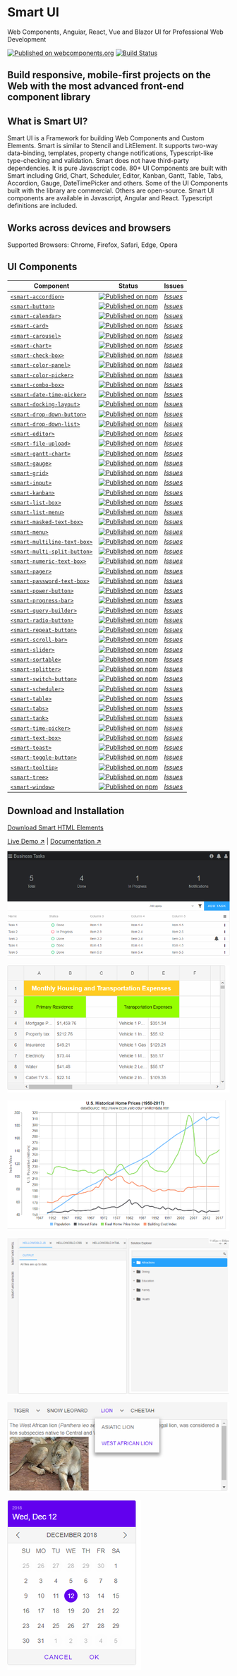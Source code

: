 # Smart UI
Web Components, Anguiar, React, Vue and Blazor UI for Professional Web Development

[![Published on webcomponents.org](https://img.shields.io/badge/webcomponents.org-published-blue.svg)](https://www.webcomponents.org/collection/HTMLElements/smarthtmlelements-core) [![Build Status](https://www.travis-ci.com/HTMLElements/Team.svg?token=4VSAagStBB3xmHF2Epxz&branch=master)](https://www.travis-ci.com/HTMLElements/Team)

Build responsive, mobile-first projects on the Web with the most advanced front-end component library
-----------------------------------------------------------------------------------------------------

What is Smart UI?
----------------------------

Smart UI is a Framework for building  Web Components and Custom Elements. Smart is similar to Stencil and LitElement. It supports two-way data-binding, templates, property change notifications, Typescript-like type-checking and validation.
Smart does not have third-party dependencies. It is pure Javascript code. 
80+ UI Components are built with Smart including Grid, Chart, Scheduler, Editor, Kanban, Gantt, Table, Tabs, Accordion, Gauge, DateTimePicker and others. Some of the UI Components built with the library are commercial. Others are open-source.
Smart UI components are available in Javascript, Angular and React. Typescript definitions are included.

Works across devices and browsers
---------------------------------

Supported Browsers: Chrome, Firefox, Safari, Edge, Opera  

UI Components
---

| Component | Status | Issues
| ----------| ------ | ------
| [`<smart-accordion>`](https://github.com/HTMLElements/smart-elements) | [![Published on npm](https://img.shields.io/npm/v/smart-webcomponents.svg)](https://www.npmjs.com/package/smart-webcomponents) | [*Issues*](https://github.com/HTMLElements/smart-elements/issues?utf8=%E2%9C%93&q=is%3Aissue+is%3Aopen+accordion)
| [`<smart-button>`](https://github.com/HTMLElements/smart-elements) | [![Published on npm](https://img.shields.io/npm/v/smart-webcomponents.svg)](https://www.npmjs.com/package/smart-webcomponents) | [*Issues*](https://github.com/HTMLElements/smart-elements/issues?utf8=%E2%9C%93&q=is%3Aissue+is%3Aopen+button)
| [`<smart-calendar>`](https://github.com/HTMLElements/smart-elements) | [![Published on npm](https://img.shields.io/npm/v/smart-webcomponents.svg)](https://www.npmjs.com/package/smart-webcomponents) | [*Issues*](https://github.com/HTMLElements/smart-elements/issues?utf8=%E2%9C%93&q=is%3Aissue+is%3Aopen+calendar)
| [`<smart-card>`](https://github.com/HTMLElements/smart-elements) | [![Published on npm](https://img.shields.io/npm/v/smart-webcomponents.svg)](https://www.npmjs.com/package/smart-webcomponents) | [*Issues*](https://github.com/HTMLElements/smart-elements/issues?utf8=%E2%9C%93&q=is%3Aissue+is%3Aopen+card)
| [`<smart-carousel>`](https://github.com/HTMLElements/smart-elements) | [![Published on npm](https://img.shields.io/npm/v/smart-webcomponents.svg)](https://www.npmjs.com/package/@smarthtmlelements/smart-carousel) | [*Issues*](https://github.com/HTMLElements/smart-elements/issues?utf8=%E2%9C%93&q=is%3Aissue+is%3Aopen+toggle+button)
| [`<smart-chart>`](https://github.com/HTMLElements/smart-elements) | [![Published on npm](https://img.shields.io/npm/v/smart-webcomponents.svg)](https://www.npmjs.com/package/smart-webcomponents) | [*Issues*](https://github.com/HTMLElements/smart-elements/issues?utf8=%E2%9C%93&q=is%3Aissue+is%3Aopen+chart)
| [`<smart-check-box>`](https://github.com/HTMLElements/smart-elements) | [![Published on npm](https://img.shields.io/npm/v/smart-webcomponents.svg)](https://www.npmjs.com/package/smart-webcomponents) | [*Issues*](https://github.com/HTMLElements/smart-elements/issues?utf8=%E2%9C%93&q=is%3Aissue+is%3Aopen+check+box)
| [`<smart-color-panel>`](https://github.com/HTMLElements/smart-elements) | [![Published on npm](https://img.shields.io/npm/v/smart-webcomponents.svg)](https://www.npmjs.com/package/smart-webcomponents) | [*Issues*](https://github.com/HTMLElements/smart-elements/issues?utf8=%E2%9C%93&q=is%3Aissue+is%3Aopen+color+panel)
| [`<smart-color-picker>`](https://github.com/HTMLElements/smart-elements) | [![Published on npm](https://img.shields.io/npm/v/smart-webcomponents.svg)](https://www.npmjs.com/package/smart-webcomponents) | [*Issues*](https://github.com/HTMLElements/smart-elements/issues?utf8=%E2%9C%93&q=is%3Aissue+is%3Aopen+color+picker)
| [`<smart-combo-box>`](https://github.com/HTMLElements/smart-elements) | [![Published on npm](https://img.shields.io/npm/v/smart-webcomponents.svg)](https://www.npmjs.com/package/smart-webcomponents) | [*Issues*](https://github.com/HTMLElements/smart-elements/issues?utf8=%E2%9C%93&q=is%3Aissue+is%3Aopen+combo+box)
| [`<smart-date-time-picker>`](https://github.com/HTMLElements/smart-elements) | [![Published on npm](https://img.shields.io/npm/v/smart-webcomponents.svg)](https://www.npmjs.com/package/smart-webcomponents) | [*Issues*](https://github.com/HTMLElements/smart-elements/issues?utf8=%E2%9C%93&q=is%3Aissue+is%3Aopen+date+time+picker)
| [`<smart-docking-layout>`](https://github.com/HTMLElements/smart-elements) | [![Published on npm](https://img.shields.io/npm/v/smart-webcomponents.svg)](https://www.npmjs.com/package/smart-webcomponents) | [*Issues*](https://github.com/HTMLElements/smart-elements/issues?utf8=%E2%9C%93&q=is%3Aissue+is%3Aopen+docking+layout)
| [`<smart-drop-down-button>`](https://github.com/HTMLElements/smart-elements) | [![Published on npm](https://img.shields.io/npm/v/smart-webcomponents.svg)](https://www.npmjs.com/package/smart-webcomponents) | [*Issues*](https://github.com/HTMLElements/smart-elements/issues?utf8=%E2%9C%93&q=is%3Aissue+is%3Aopen+drop+down+button)
| [`<smart-drop-down-list>`](https://github.com/HTMLElements/smart-elements) | [![Published on npm](https://img.shields.io/npm/v/smart-webcomponents.svg)](https://www.npmjs.com/package/smart-webcomponents) | [*Issues*](https://github.com/HTMLElements/smart-elements/issues?utf8=%E2%9C%93&q=is%3Aissue+is%3Aopen+drop+down+list)
| [`<smart-editor>`](https://github.com/HTMLElements/smart-elements) | [![Published on npm](https://img.shields.io/npm/v/smart-webcomponents.svg)](https://www.npmjs.com/package/smart-webcomponents) | [*Issues*](https://github.com/HTMLElements/smart-elements/issues?utf8=%E2%9C%93&q=is%3Aissue+is%3Aopen+editor)
| [`<smart-file-upload>`](https://github.com/HTMLElements/smart-elements) | [![Published on npm](https://img.shields.io/npm/v/smart-webcomponents.svg)](https://www.npmjs.com/package/smart-webcomponents) | [*Issues*](https://github.com/HTMLElements/smart-elements/issues?utf8=%E2%9C%93&q=is%3Aissue+is%3Aopen+file+upload)
| [`<smart-gantt-chart>`](https://github.com/HTMLElements/smart-elements) | [![Published on npm](https://img.shields.io/npm/v/smart-webcomponents.svg)](https://www.npmjs.com/package/smart-webcomponents) | [*Issues*](https://github.com/HTMLElements/smart-elements/issues?utf8=%E2%9C%93&q=is%3Aissue+is%3Aopen+gantt+chart)
| [`<smart-gauge>`](https://github.com/HTMLElements/smart-elements) | [![Published on npm](https://img.shields.io/npm/v/smart-webcomponents.svg)](https://www.npmjs.com/package/smart-webcomponents) | [*Issues*](https://github.com/HTMLElements/smart-elements/issues?utf8=%E2%9C%93&q=is%3Aissue+is%3Aopen+gauge)
| [`<smart-grid>`](https://github.com/HTMLElements/smart-elements) | [![Published on npm](https://img.shields.io/npm/v/smart-webcomponents.svg)](https://www.npmjs.com/package/smart-webcomponents) | [*Issues*](https://github.com/HTMLElements/smart-elements/issues?utf8=%E2%9C%93&q=is%3Aissue+is%3Aopen+grid)
| [`<smart-input>`](https://github.com/HTMLElements/smart-elements) | [![Published on npm](https://img.shields.io/npm/v/smart-webcomponents.svg)](https://www.npmjs.com/package/smart-webcomponents) | [*Issues*](https://github.com/HTMLElements/smart-elements/issues?utf8=%E2%9C%93&q=is%3Aissue+is%3Aopen+input)
| [`<smart-kanban>`](https://github.com/HTMLElements/smart-elements) | [![Published on npm](https://img.shields.io/npm/v/smart-webcomponents.svg)](https://www.npmjs.com/package/smart-webcomponents) | [*Issues*](https://github.com/HTMLElements/smart-elements/issues?utf8=%E2%9C%93&q=is%3Aissue+is%3Aopen+kanban)
| [`<smart-list-box>`](https://github.com/HTMLElements/smart-elements) | [![Published on npm](https://img.shields.io/npm/v/smart-webcomponents.svg)](https://www.npmjs.com/package/smart-webcomponents) | [*Issues*](https://github.com/HTMLElements/smart-elements/issues?utf8=%E2%9C%93&q=is%3Aissue+is%3Aopen+list+box)
| [`<smart-list-menu>`](https://github.com/HTMLElements/smart-elements) | [![Published on npm](https://img.shields.io/npm/v/smart-webcomponents.svg)](https://www.npmjs.com/package/smart-webcomponents) | [*Issues*](https://github.com/HTMLElements/smart-elements/issues?utf8=%E2%9C%93&q=is%3Aissue+is%3Aopen+list+menu)
| [`<smart-masked-text-box>`](https://github.com/HTMLElements/smart-elements) | [![Published on npm](https://img.shields.io/npm/v/smart-webcomponents.svg)](https://www.npmjs.com/package/smart-webcomponents) | [*Issues*](https://github.com/HTMLElements/smart-elements/issues?utf8=%E2%9C%93&q=is%3Aissue+is%3Aopen+masked+text+box)
| [`<smart-menu>`](https://github.com/HTMLElements/smart-elements) | [![Published on npm](https://img.shields.io/npm/v/smart-webcomponents.svg)](https://www.npmjs.com/package/smart-webcomponents) | [*Issues*](https://github.com/HTMLElements/smart-elements/issues?utf8=%E2%9C%93&q=is%3Aissue+is%3Aopen+menu)
| [`<smart-multiline-text-box>`](https://github.com/HTMLElements/smart-elements) | [![Published on npm](https://img.shields.io/npm/v/smart-webcomponents.svg)](https://www.npmjs.com/package/smart-webcomponents) | [*Issues*](https://github.com/HTMLElements/smart-elements/issues?utf8=%E2%9C%93&q=is%3Aissue+is%3Aopen+multiline+text+box)
| [`<smart-multi-split-button>`](https://github.com/HTMLElements/smart-elements) | [![Published on npm](https://img.shields.io/npm/v/smart-webcomponents.svg)](https://www.npmjs.com/package/smart-webcomponents) | [*Issues*](https://github.com/HTMLElements/smart-elements/issues?utf8=%E2%9C%93&q=is%3Aissue+is%3Aopen+multi+split+button)
| [`<smart-numeric-text-box>`](https://github.com/HTMLElements/smart-elements) | [![Published on npm](https://img.shields.io/npm/v/smart-webcomponents.svg)](https://www.npmjs.com/package/smart-webcomponents) | [*Issues*](https://github.com/HTMLElements/smart-elements/issues?utf8=%E2%9C%93&q=is%3Aissue+is%3Aopen+numeric+text+box)
| [`<smart-pager>`](https://github.com/HTMLElements/smart-elements) | [![Published on npm](https://img.shields.io/npm/v/smart-webcomponents.svg)](https://www.npmjs.com/package/smart-webcomponents) | [*Issues*](https://github.com/HTMLElements/smart-elements/issues?utf8=%E2%9C%93&q=is%3Aissue+is%3Aopen+pager)
| [`<smart-password-text-box>`](https://github.com/HTMLElements/smart-elements) | [![Published on npm](https://img.shields.io/npm/v/smart-webcomponents.svg)](https://www.npmjs.com/package/smart-webcomponents) | [*Issues*](https://github.com/HTMLElements/smart-elements/issues?utf8=%E2%9C%93&q=is%3Aissue+is%3Aopen+password+text+box)
| [`<smart-power-button>`](https://github.com/HTMLElements/smart-elements) | [![Published on npm](https://img.shields.io/npm/v/smart-webcomponents.svg)](https://www.npmjs.com/package/smart-webcomponents) | [*Issues*](https://github.com/HTMLElements/smart-elements/issues?utf8=%E2%9C%93&q=is%3Aissue+is%3Aopen+power+button)
| [`<smart-progress-bar>`](https://github.com/HTMLElements/smart-elements) | [![Published on npm](https://img.shields.io/npm/v/smart-webcomponents.svg)](https://www.npmjs.com/package/smart-webcomponents) | [*Issues*](https://github.com/HTMLElements/smart-elements/issues?utf8=%E2%9C%93&q=is%3Aissue+is%3Aopen+progress+bar)
| [`<smart-query-builder>`](https://github.com/HTMLElements/smart-elements) | [![Published on npm](https://img.shields.io/npm/v/smart-webcomponents.svg)](https://www.npmjs.com/package/smart-webcomponents) | [*Issues*](https://github.com/HTMLElements/smart-elements/issues?utf8=%E2%9C%93&q=is%3Aissue+is%3Aopen+query+builder)
| [`<smart-radio-button>`](https://github.com/HTMLElements/smart-elements) | [![Published on npm](https://img.shields.io/npm/v/smart-webcomponents.svg)](https://www.npmjs.com/package/smart-webcomponents) | [*Issues*](https://github.com/HTMLElements/smart-elements/issues?utf8=%E2%9C%93&q=is%3Aissue+is%3Aopen+radio+button)
| [`<smart-repeat-button>`](https://github.com/HTMLElements/smart-elements) | [![Published on npm](https://img.shields.io/npm/v/smart-webcomponents.svg)](https://www.npmjs.com/package/smart-webcomponents) | [*Issues*](https://github.com/HTMLElements/smart-elements/issues?utf8=%E2%9C%93&q=is%3Aissue+is%3Aopen+repeat+button)
| [`<smart-scroll-bar>`](https://github.com/HTMLElements/smart-elements) | [![Published on npm](https://img.shields.io/npm/v/smart-webcomponents.svg)](https://www.npmjs.com/package/smart-webcomponents) | [*Issues*](https://github.com/HTMLElements/smart-elements/issues?utf8=%E2%9C%93&q=is%3Aissue+is%3Aopen+scroll+bar)
| [`<smart-slider>`](https://github.com/HTMLElements/smart-elements) | [![Published on npm](https://img.shields.io/npm/v/smart-webcomponents.svg)](https://www.npmjs.com/package/smart-webcomponents) | [*Issues*](https://github.com/HTMLElements/smart-elements/issues?utf8=%E2%9C%93&q=is%3Aissue+is%3Aopen+slider)
| [`<smart-sortable>`](https://github.com/HTMLElements/smart-elements) | [![Published on npm](https://img.shields.io/npm/v/smart-webcomponents.svg)](https://www.npmjs.com/package/smart-webcomponents) | [*Issues*](https://github.com/HTMLElements/smart-elements/issues?utf8=%E2%9C%93&q=is%3Aissue+is%3Aopen+sortable)
| [`<smart-splitter>`](https://github.com/HTMLElements/smart-elements) | [![Published on npm](https://img.shields.io/npm/v/smart-webcomponents.svg)](https://www.npmjs.com/package/smart-webcomponents) | [*Issues*](https://github.com/HTMLElements/smart-elements/issues?utf8=%E2%9C%93&q=is%3Aissue+is%3Aopen+splitter)
| [`<smart-switch-button>`](https://github.com/HTMLElements/smart-elements) | [![Published on npm](https://img.shields.io/npm/v/smart-webcomponents.svg)](https://www.npmjs.com/package/smart-webcomponents) | [*Issues*](https://github.com/HTMLElements/smart-elements/issues?utf8=%E2%9C%93&q=is%3Aissue+is%3Aopen+switch+button)
| [`<smart-scheduler>`](https://github.com/HTMLElements/smart-elements) | [![Published on npm](https://img.shields.io/npm/v/smart-webcomponents.svg)](https://www.npmjs.com/package/smart-webcomponents) | [*Issues*](https://github.com/HTMLElements/smart-elements/issues?utf8=%E2%9C%93&q=is%3Aissue+is%3Aopen+scheduler)
| [`<smart-table>`](https://github.com/HTMLElements/smart-elements) | [![Published on npm](https://img.shields.io/npm/v/smart-webcomponents.svg)](https://www.npmjs.com/package/smart-webcomponents) | [*Issues*](https://github.com/HTMLElements/smart-elements/issues?utf8=%E2%9C%93&q=is%3Aissue+is%3Aopen+table)
| [`<smart-tabs>`](https://github.com/HTMLElements/smart-elements) | [![Published on npm](https://img.shields.io/npm/v/smart-webcomponents.svg)](https://www.npmjs.com/package/smart-webcomponents) | [*Issues*](https://github.com/HTMLElements/smart-elements/issues?utf8=%E2%9C%93&q=is%3Aissue+is%3Aopen+tabs)
| [`<smart-tank>`](https://github.com/HTMLElements/smart-elements) | [![Published on npm](https://img.shields.io/npm/v/smart-webcomponents.svg)](https://www.npmjs.com/package/smart-webcomponents) | [*Issues*](https://github.com/HTMLElements/smart-elements/issues?utf8=%E2%9C%93&q=is%3Aissue+is%3Aopen+tank)
| [`<smart-time-picker>`](https://github.com/HTMLElements/smart-elements) | [![Published on npm](https://img.shields.io/npm/v/smart-webcomponents.svg)](https://www.npmjs.com/package/smart-webcomponents) | [*Issues*](https://github.com/HTMLElements/smart-elements/issues?utf8=%E2%9C%93&q=is%3Aissue+is%3Aopen+time+picker)
| [`<smart-text-box>`](https://github.com/HTMLElements/smart-elements) | [![Published on npm](https://img.shields.io/npm/v/smart-webcomponents.svg)](https://www.npmjs.com/package/smart-webcomponents) | [*Issues*](https://github.com/HTMLElements/smart-elements/issues?utf8=%E2%9C%93&q=is%3Aissue+is%3Aopen+text+box)
| [`<smart-toast>`](https://github.com/HTMLElements/smart-elements) | [![Published on npm](https://img.shields.io/npm/v/smart-webcomponents.svg)](https://www.npmjs.com/package/smart-webcomponents) | [*Issues*](https://github.com/HTMLElements/smart-elements/issues?utf8=%E2%9C%93&q=is%3Aissue+is%3Aopen+toast)
| [`<smart-toggle-button>`](https://github.com/HTMLElements/smart-elements) | [![Published on npm](https://img.shields.io/npm/v/smart-webcomponents.svg)](https://www.npmjs.com/package/smart-webcomponents) | [*Issues*](https://github.com/HTMLElements/smart-elements/issues?utf8=%E2%9C%93&q=is%3Aissue+is%3Aopen+toggle+button)
| [`<smart-tooltip>`](https://github.com/HTMLElements/smart-elements) | [![Published on npm](https://img.shields.io/npm/v/smart-webcomponents.svg)](https://www.npmjs.com/package/smart-webcomponents) | [*Issues*](https://github.com/HTMLElements/smart-elements/issues?utf8=%E2%9C%93&q=is%3Aissue+is%3Aopen+tooltip)
| [`<smart-tree>`](https://github.com/HTMLElements/smart-elements) | [![Published on npm](https://img.shields.io/npm/v/smart-webcomponents.svg)](https://www.npmjs.com/package/smart-webcomponents) | [*Issues*](https://github.com/HTMLElements/smart-elements/issues?utf8=%E2%9C%93&q=is%3Aissue+is%3Aopen+tree)
| [`<smart-window>`](https://github.com/HTMLElements/smart-elements) | [![Published on npm](https://img.shields.io/npm/v/smart-webcomponents.svg)](https://www.npmjs.com/package/smart-webcomponents) | [*Issues*](https://github.com/HTMLElements/smart-elements/issues?utf8=%E2%9C%93&q=is%3Aissue+is%3Aopen+window)

Download and Installation
-------------------------

[Download Smart HTML Elements](https://www.htmlelements.com/download/)

    
[Live Demo ↗](https://htmlelements.com/demos//)
|
[Documentation ↗](https://www.htmlelements.com/docs/)
    
    

[<img src="https://raw.githubusercontent.com/htmlelements/smart-elements/master/grid.png" alt="Screenshot of smart-grid, using the Material theme">](https://htmlelements.com/demos/)


[<img src="https://raw.githubusercontent.com/htmlelements/smart-elements/master/grid-sheet.png" alt="Screenshot of smart-sheet, using the Material theme">](https://htmlelements.com/demos/)


[<img src="https://raw.githubusercontent.com/htmlelements/smart-elements/master/chart.png" alt="Screenshot of smart-chart, using the Material theme">](https://htmlelements.com/demos/)

[<img src="https://raw.githubusercontent.com/htmlelements/smart-elements/master/docking.png" alt="Screenshot of smart-docking, using the Material theme">](https://htmlelements.com/demos/)


[<img src="https://raw.githubusercontent.com/htmlelements/smart-elements/master/smart-tabs.png" alt="Screenshot of smart-tabs, using the Material theme">](https://htmlelements.com/demos/tabs/)

[<img src="https://raw.githubusercontent.com/htmlelements/smart-elements/master/smart-calendar.png" alt="Screenshot of smart-calendar, using the Material theme">](https://htmlelements.com/demos/calendar/)


   
